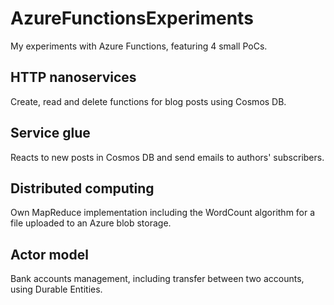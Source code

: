 # AzureFunctionsExperiments
My experiments with Azure Functions, featuring 4 small PoCs.

## HTTP nanoservices
Create, read and delete functions for blog posts using Cosmos DB.

## Service glue
Reacts to new posts in Cosmos DB and send emails to authors' subscribers.

## Distributed computing
Own MapReduce implementation including the WordCount algorithm for a file uploaded to an Azure blob storage.

## Actor model
Bank accounts management, including transfer between two accounts, using Durable Entities.
